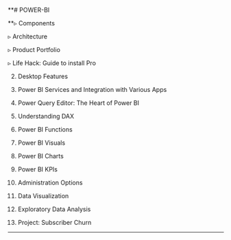 **# POWER-BI


**▹ Components

▹ Architecture

▹ Product Portfolio

▹ Life Hack: Guide to install Pro

2. Desktop Features

3. Power BI Services and Integration with Various Apps

4. Power Query Editor: The Heart of Power BI

5. Understanding DAX

6. Power BI Functions

7. Power BI Visuals

8. Power BI Charts

9. Power BI KPIs

10. Administration Options

11. Data Visualization

12. Exploratory Data Analysis
13. Project: Subscriber Churn
****
